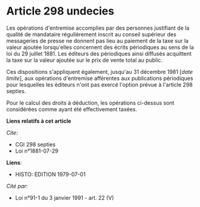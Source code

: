 # Article 298 undecies

Les opérations d'entremise accomplies par des personnes justifiant de la qualité de mandataire régulièrement inscrit au
conseil supérieur des messageries de presse ne donnent pas lieu au paiement de la taxe sur la valeur ajoutée lorsqu'elles
concernent des écrits périodiques au sens de la loi du 29 juillet 1881. Les éditeurs des périodiques ainsi diffusés
acquittent la taxe sur la valeur ajoutée sur le prix de vente total au public.

Ces dispositions s'appliquent également, jusqu'au 31 décembre 1981 [*date limite*], aux opérations d'entremise afférentes aux
publications périodiques pour lesquelles les éditeurs n'ont pas exercé l'option prévue à l'article 298 septies.

Pour le calcul des droits à déduction, les opérations ci-dessus sont considérées comme ayant été effectivement taxées.

**Liens relatifs à cet article**

_Cite_:

  - CGI 298 septies
  - Loi n°1881-07-29

**Liens**:

  - HISTO: EDITION 1979-07-01

_Cité par_:

  - Loi n°91-1 du 3 janvier 1991 - art. 22 (V)

